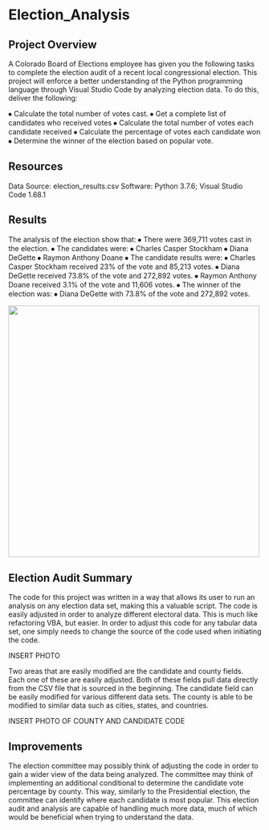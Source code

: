 # Election_Analysis

## Project Overview
A Colorado Board of Elections employee has given you the following tasks to complete the election audit of a recent local congressional election. This project will enforce a better understanding of the Python programming language through Visual Studio Code by analyzing election data. To do this, deliver the following:

⦁	Calculate the total number of votes cast.
⦁	Get a complete list of candidates who received votes
⦁	Calculate the total number of votes each candidate received
⦁	Calculate the percentage of votes each candidate won
⦁	Determine the winner of the election based on popular vote.

## Resources
Data Source: election_results.csv
Software: Python 3.7.6; Visual Studio Code 1.68.1

## Results
The analysis of the election show that:
⦁	There were 369,711 votes cast in the election.
⦁	The candidates were:
⦁	Charles Casper Stockham
⦁	Diana DeGette
⦁	Raymon Anthony Doane
⦁	The candidate results were:
⦁	Charles Casper Stockham received 23% of the vote and 85,213 votes.
⦁	Diana DeGette received 73.8% of the vote and 272,892 votes.
⦁	Raymon Anthony Doane received 3.1% of the vote and 11,606 votes.
⦁	The winner of the election was:
⦁	Diana DeGette with 73.8% of the vote and 272,892 votes.

<img src="Resources/2017_table.png" width="500">  

## Election Audit Summary
The code for this project was written in a way that allows its user to run an analysis on any election data set, making this a valuable script. The code is easily adjusted in order to analyze different electoral data. This is much like refactoring VBA, but easier. In order to adjust this code for any tabular data set, one simply needs to change the source of the code used when initiating the code. 

INSERT PHOTO

Two areas that are easily modified are the candidate and county fields. Each one of these are easily adjusted. Both of these fields pull data directly from the CSV file that is sourced in the beginning. The candidate field can be easily modified for various different data sets. The county is able to be modified to similar data such as cities, states, and countries. 

INSERT PHOTO OF COUNTY AND CANDIDATE CODE

## Improvements
The election committee may possibly think of adjusting the code in order to gain a wider view of the data being analyzed. The committee may think of implementing an additional conditional to determine the candidate vote percentage by county. This way, similarly to the Presidential election, the committee can identify where each candidate is most popular. This election audit and analysis are capable of handling much more data, much of which would be beneficial when trying to understand the data. 
